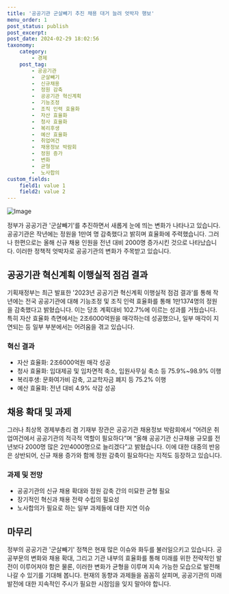 ```yaml
---
title: '공공기관 군살빼기 추진 채용 대거 늘려 엇박자 행보'
menu_order: 1
post_status: publish
post_excerpt: 
post_date: 2024-02-29 18:02:56
taxonomy:
    category:
        - 경제
    post_tag:
        - 공공기관
        -  군살빼기
        -  신규채용
        -  정원 감축
        -  공공기관 혁신계획
        -  기능조정
        -  조직 인력 효율화
        -  자산 효율화
        -  청사 효율화
        -  복리후생
        -  예산 효율화
        -  취업여건
        -  채용정보 박람회
        -  정원 증가
        -  변화
        -  균형
        -  노사합의
custom_fields:
    field1: value 1
    field2: value 2
---
```


![Image](https://imgnews.pstatic.net/image/009/2024/02/29/0005265432_001_20240229001901039.png?type=w647)

정부가 공공기관 '군살빼기'를 추진하면서 새롭게 눈에 띄는 변화가 나타나고 있습니다. 공공기관은 작년에는 정원을 1만여 명 감축했다고 밝히며 효율화에 주력했습니다. 그러나 한편으로는 올해 신규 채용 인원을 전년 대비 2000명 증가시킨 것으로 나타났습니다. 이러한 정책적 엇박자로 공공기관의 변화가 주목받고 있습니다.
## 공공기관 혁신계획 이행실적 점검 결과
기획재정부는 최근 발표한 '2023년 공공기관 혁신계획 이행실적 점검 결과'를 통해 작년에는 전국 공공기관에 대해 기능조정 및 조직 인력 효율화를 통해 1만1374명의 정원을 감축했다고 밝혔습니다. 이는 당초 계획대비 102.7%에 이르는 성과를 거뒀습니다. 특히 자산 효율화 측면에서는 2조6000억원을 매각하는데 성공했으나, 일부 매각이 지연되는 등 일부 부분에서는 어려움을 겪고 있습니다.
### 혁신 결과
- 자산 효율화: 2조6000억원 매각 성공
- 청사 효율화: 임대제공 및 임차면적 축소, 임원사무실 축소 등 75.9%~98.9% 이행
- 복리후생: 문화여가비 감축, 고교학자금 폐지 등 75.2% 이행
- 예산 효율화: 전년 대비 4.9% 삭감 성공
## 채용 확대 및 과제
그러나 최상목 경제부총리 겸 기재부 장관은 공공기관 채용정보 박람회에서 “어려운 취업여건에서 공공기관의 적극적 역할이 필요하다”며 “올해 공공기관 신규채용 규모를 전년보다 2000명 많은 2만4000명으로 늘리겠다”고 밝혔습니다. 이에 대한 대중의 반응은 상반되어, 신규 채용 증가와 함께 정원 감축이 필요하다는 지적도 등장하고 있습니다.
### 과제 및 전망
- 공공기관의 신규 채용 확대와 정원 감축 간의 미묘한 균형 필요
- 장기적인 혁신과 채용 전략 수립의 필요성
- 노사합의가 필요로 하는 일부 과제들에 대한 지연 이슈
## 마무리
정부의 공공기관 '군살빼기' 정책은 현재 많은 이슈와 화두를 불러일으키고 있습니다. 공공부문의 변화와 채용 확대, 그리고 기관 내부의 효율화를 통해 미래를 위한 전략적인 발전이 이루어져야 함은 물론, 이러한 변화가 균형을 이루며 지속 가능한 모습으로 발전해 나갈 수 있기를 기대해 봅니다. 현재의 동향과 과제들을 꼼꼼히 살피며, 공공기관의 미래 발전에 대한 지속적인 주시가 필요한 시점임을 잊지 말아야 합니다.
